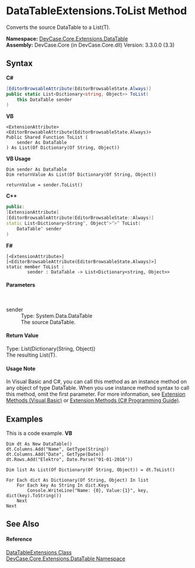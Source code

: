 # DataTableExtensions.ToList Method 
 

Converts the source DataTable to a List(T).

**Namespace:**&nbsp;<a href="N_DevCase_Core_Extensions_DataTable">DevCase.Core.Extensions.DataTable</a><br />**Assembly:**&nbsp;DevCase.Core (in DevCase.Core.dll) Version: 3.3.0.0 (3.3)

## Syntax

**C#**<br />
``` C#
[EditorBrowsableAttribute(EditorBrowsableState.Always)]
public static List<Dictionary<string, Object>> ToList(
	this DataTable sender
)
```

**VB**<br />
``` VB
<ExtensionAttribute>
<EditorBrowsableAttribute(EditorBrowsableState.Always)>
Public Shared Function ToList ( 
	sender As DataTable
) As List(Of Dictionary(Of String, Object))
```

**VB Usage**<br />
``` VB Usage
Dim sender As DataTable
Dim returnValue As List(Of Dictionary(Of String, Object))

returnValue = sender.ToList()
```

**C++**<br />
``` C++
public:
[ExtensionAttribute]
[EditorBrowsableAttribute(EditorBrowsableState::Always)]
static List<Dictionary<String^, Object^>^>^ ToList(
	DataTable^ sender
)
```

**F#**<br />
``` F#
[<ExtensionAttribute>]
[<EditorBrowsableAttribute(EditorBrowsableState.Always)>]
static member ToList : 
        sender : DataTable -> List<Dictionary<string, Object>> 

```


#### Parameters
&nbsp;<dl><dt>sender</dt><dd>Type: System.Data.DataTable<br />The source DataTable.</dd></dl>

#### Return Value
Type: List(Dictionary(String, Object))<br />The resulting List(T).

#### Usage Note
In Visual Basic and C#, you can call this method as an instance method on any object of type DataTable. When you use instance method syntax to call this method, omit the first parameter. For more information, see <a href="https://docs.microsoft.com/dotnet/visual-basic/programming-guide/language-features/procedures/extension-methods">Extension Methods (Visual Basic)</a> or <a href="https://docs.microsoft.com/dotnet/csharp/programming-guide/classes-and-structs/extension-methods">Extension Methods (C# Programming Guide)</a>.

## Examples
This is a code example. 
**VB**<br />
``` VB
Dim dt As New DataTable()
dt.Columns.Add("Name", GetType(String))
dt.Columns.Add("Date", GetType(Date))
dt.Rows.Add("Elektro", Date.Parse("01-01-2016"))

Dim list As List(Of Dictionary(Of String, Object)) = dt.ToList()

For Each dict As Dictionary(Of String, Object) In list
    For Each key As String In dict.Keys
        Console.WriteLine("Name: {0}, Value:{1}", key, dict(key).ToString())
    Next
Next
```


## See Also


#### Reference
<a href="T_DevCase_Core_Extensions_DataTable_DataTableExtensions">DataTableExtensions Class</a><br /><a href="N_DevCase_Core_Extensions_DataTable">DevCase.Core.Extensions.DataTable Namespace</a><br />
